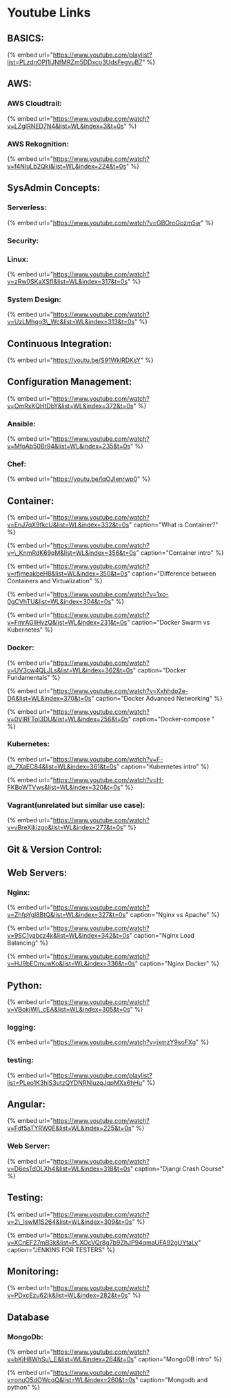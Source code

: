 # Youtube Links

## BASICS:

{% embed url="https://www.youtube.com/playlist?list=PLzdnOPI1iJNfMRZm5DDxco3UdsFegvuB7" %}



## AWS:

### AWS Cloudtrail:

{% embed url="https://www.youtube.com/watch?v=LZgIRNED7N4&list=WL&index=3&t=0s" %}

### AWS Rekognition:

{% embed url="https://www.youtube.com/watch?v=f4NIuLb2QkI&list=WL&index=224&t=0s" %}



## SysAdmin Concepts:

### Serverless:

{% embed url="https://www.youtube.com/watch?v=GBOroGozm5w" %}



### Security:

### Linux:

{% embed url="https://www.youtube.com/watch?v=zRw0SKaXSfI&list=WL&index=317&t=0s" %}

### System Design:

{% embed url="https://www.youtube.com/watch?v=UzLMhqg3\_Wc&list=WL&index=313&t=0s" %}



## Continuous Integration:

{% embed url="https://youtu.be/S91WklRDKsY" %}



## Configuration Management:

{% embed url="https://www.youtube.com/watch?v=OmRxKQHtDbY&list=WL&index=372&t=0s" %}

### Ansible:

{% embed url="https://www.youtube.com/watch?v=MfoAb50Br94&list=WL&index=235&t=0s" %}

### Chef:

{% embed url="https://youtu.be/lqOJIenrwp0" %}



## Container:

{% embed url="https://www.youtube.com/watch?v=EnJ7qX9fkcU&list=WL&index=332&t=0s" caption="What is Container?" %}



{% embed url="https://www.youtube.com/watch?v=\_KnmRdK69qM&list=WL&index=356&t=0s" caption="Container intro" %}

{% embed url="https://www.youtube.com/watch?v=rfjmeakbeH8&list=WL&index=350&t=0s" caption="Difference between Containers and Virtualization" %}

{% embed url="https://www.youtube.com/watch?v=1xo-0gCVhTU&list=WL&index=304&t=0s" %}

{% embed url="https://www.youtube.com/watch?v=FmrAGliHvzQ&list=WL&index=231&t=0s" caption="Docker Swarm vs Kubernetes" %}





### Docker:

{% embed url="https://www.youtube.com/watch?v=UV3cw4QLJLs&list=WL&index=362&t=0s" caption="Docker Fundamentals" %}

{% embed url="https://www.youtube.com/watch?v=Xxhhdo2e-DA&list=WL&index=370&t=0s" caption="Docker Advanced Networking" %}

{% embed url="https://www.youtube.com/watch?v=0VlRFTol3DU&list=WL&index=256&t=0s" caption="Docker-compose " %}



### Kubernetes:

{% embed url="https://www.youtube.com/watch?v=F-p\_7XaEC84&list=WL&index=361&t=0s" caption="Kubernetes intro" %}

{% embed url="https://www.youtube.com/watch?v=H-FKBoWTVws&list=WL&index=320&t=0s" %}

### Vagrant\(unrelated but similar use case\):

{% embed url="https://www.youtube.com/watch?v=vBreXjkizgo&list=WL&index=277&t=0s" %}



## Git & Version Control:

## Web Servers:

### Nginx:

{% embed url="https://www.youtube.com/watch?v=ZhfpYgl8BtQ&list=WL&index=327&t=0s" caption="Nginx vs Apache" %}



{% embed url="https://www.youtube.com/watch?v=9SC1yabcz4k&list=WL&index=342&t=0s" caption="Nginx Load Balancing" %}

{% embed url="https://www.youtube.com/watch?v=HJ9bECmuwKo&list=WL&index=336&t=0s" caption="Nginx Docker" %}

## Python:

{% embed url="https://www.youtube.com/watch?v=VBokjWj\_cEA&list=WL&index=305&t=0s" %}

### logging:

{% embed url="https://www.youtube.com/watch?v=jxmzY9soFXg" %}

### testing:

{% embed url="https://www.youtube.com/playlist?list=PLeo1K3hjS3utzQYDNRNluzqJqpMXx6hHu" %}



## Angular:

{% embed url="https://www.youtube.com/watch?v=Fdf5aTYRW0E&list=WL&index=225&t=0s" %}



### Web Server:

{% embed url="https://www.youtube.com/watch?v=D6esTdOLXh4&list=WL&index=318&t=0s" caption="Djangi Crash Course" %}



## Testing:

{% embed url="https://www.youtube.com/watch?v=2\_lswM1S264&list=WL&index=309&t=0s" %}

{% embed url="https://www.youtube.com/watch?v=XCnEF27mB3k&list=PLXOcVQr8g7b9ZhJP94qmaUFA92gUYtaLy" caption="JENKINS FOR TESTERS" %}





## Monitoring:

{% embed url="https://www.youtube.com/watch?v=PDxcEzu62jk&list=WL&index=282&t=0s" %}

## Database

### MongoDb:

{% embed url="https://www.youtube.com/watch?v=bKjH8WhSu\_E&list=WL&index=264&t=0s" caption="MongoDB intro" %}

{% embed url="https://www.youtube.com/watch?v=onuOSdOWcqQ&list=WL&index=260&t=0s" caption="Mongodb and python" %}









